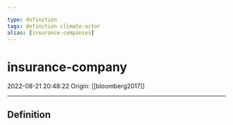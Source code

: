 ```yaml
---

type: definition
tags: definition climate-actor
alias: [insurance-companies]
---
```


# insurance-company

2022-08-21 20:48:22
Origin: [[bloomberg2017]]

---

## Definition
